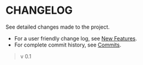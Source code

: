 **CHANGELOG**
================

See detailed changes made to the project. 
- For a user friendly change log, see [New Features](src/mkdwn/CHANGE.md "Changelog for Users").
- For complete commit history, see [Commits](https://bitbucket.org/khaalidimaag/wector/commits/all "Commit History").

> v 0.1
>> 
